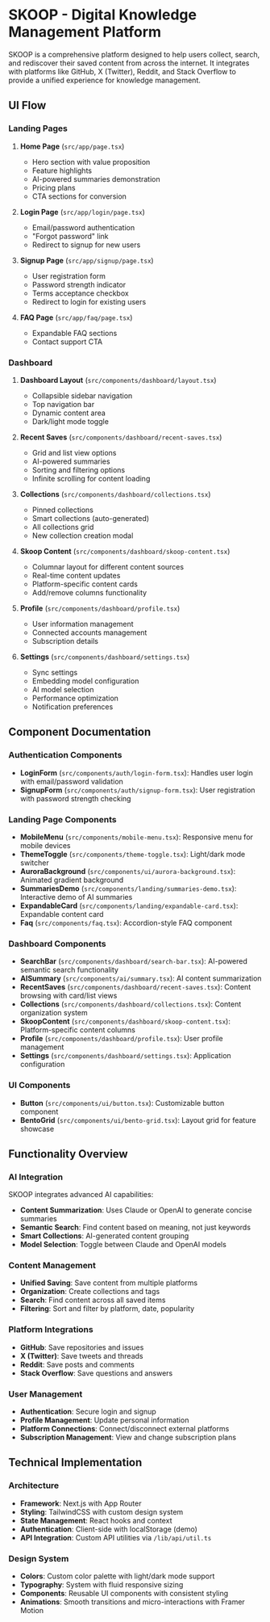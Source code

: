 # SKOOP - Digital Knowledge Management Platform

SKOOP is a comprehensive platform designed to help users collect, search, and rediscover their saved content from across the internet. It integrates with platforms like GitHub, X (Twitter), Reddit, and Stack Overflow to provide a unified experience for knowledge management.

## UI Flow

### Landing Pages
1. **Home Page** (`src/app/page.tsx`)
   - Hero section with value proposition
   - Feature highlights
   - AI-powered summaries demonstration
   - Pricing plans
   - CTA sections for conversion

2. **Login Page** (`src/app/login/page.tsx`)
   - Email/password authentication
   - "Forgot password" link
   - Redirect to signup for new users

3. **Signup Page** (`src/app/signup/page.tsx`)
   - User registration form
   - Password strength indicator
   - Terms acceptance checkbox
   - Redirect to login for existing users

4. **FAQ Page** (`src/app/faq/page.tsx`)
   - Expandable FAQ sections
   - Contact support CTA

### Dashboard
1. **Dashboard Layout** (`src/components/dashboard/layout.tsx`)
   - Collapsible sidebar navigation
   - Top navigation bar
   - Dynamic content area
   - Dark/light mode toggle

2. **Recent Saves** (`src/components/dashboard/recent-saves.tsx`)
   - Grid and list view options
   - AI-powered summaries
   - Sorting and filtering options
   - Infinite scrolling for content loading

3. **Collections** (`src/components/dashboard/collections.tsx`)
   - Pinned collections
   - Smart collections (auto-generated)
   - All collections grid
   - New collection creation modal

4. **Skoop Content** (`src/components/dashboard/skoop-content.tsx`)
   - Columnar layout for different content sources
   - Real-time content updates
   - Platform-specific content cards
   - Add/remove columns functionality

5. **Profile** (`src/components/dashboard/profile.tsx`)
   - User information management
   - Connected accounts management
   - Subscription details

6. **Settings** (`src/components/dashboard/settings.tsx`)
   - Sync settings
   - Embedding model configuration
   - AI model selection
   - Performance optimization
   - Notification preferences

## Component Documentation

### Authentication Components
- **LoginForm** (`src/components/auth/login-form.tsx`): Handles user login with email/password validation
- **SignupForm** (`src/components/auth/signup-form.tsx`): User registration with password strength checking

### Landing Page Components
- **MobileMenu** (`src/components/mobile-menu.tsx`): Responsive menu for mobile devices
- **ThemeToggle** (`src/components/theme-toggle.tsx`): Light/dark mode switcher
- **AuroraBackground** (`src/components/ui/aurora-background.tsx`): Animated gradient background
- **SummariesDemo** (`src/components/landing/summaries-demo.tsx`): Interactive demo of AI summaries
- **ExpandableCard** (`src/components/landing/expandable-card.tsx`): Expandable content card
- **Faq** (`src/components/faq.tsx`): Accordion-style FAQ component

### Dashboard Components
- **SearchBar** (`src/components/dashboard/search-bar.tsx`): AI-powered semantic search functionality
- **AISummary** (`src/components/ai/summary.tsx`): AI content summarization
- **RecentSaves** (`src/components/dashboard/recent-saves.tsx`): Content browsing with card/list views
- **Collections** (`src/components/dashboard/collections.tsx`): Content organization system
- **SkoopContent** (`src/components/dashboard/skoop-content.tsx`): Platform-specific content columns
- **Profile** (`src/components/dashboard/profile.tsx`): User profile management
- **Settings** (`src/components/dashboard/settings.tsx`): Application configuration

### UI Components
- **Button** (`src/components/ui/button.tsx`): Customizable button component
- **BentoGrid** (`src/components/ui/bento-grid.tsx`): Layout grid for feature showcase

## Functionality Overview

### AI Integration
SKOOP integrates advanced AI capabilities:
- **Content Summarization**: Uses Claude or OpenAI to generate concise summaries
- **Semantic Search**: Find content based on meaning, not just keywords
- **Smart Collections**: AI-generated content grouping
- **Model Selection**: Toggle between Claude and OpenAI models

### Content Management
- **Unified Saving**: Save content from multiple platforms
- **Organization**: Create collections and tags
- **Search**: Find content across all saved items
- **Filtering**: Sort and filter by platform, date, popularity

### Platform Integrations
- **GitHub**: Save repositories and issues
- **X (Twitter)**: Save tweets and threads
- **Reddit**: Save posts and comments
- **Stack Overflow**: Save questions and answers

### User Management
- **Authentication**: Secure login and signup
- **Profile Management**: Update personal information
- **Platform Connections**: Connect/disconnect external platforms
- **Subscription Management**: View and change subscription plans

## Technical Implementation

### Architecture
- **Framework**: Next.js with App Router
- **Styling**: TailwindCSS with custom design system
- **State Management**: React hooks and context
- **Authentication**: Client-side with localStorage (demo)
- **API Integration**: Custom API utilities via `/lib/api/util.ts`

### Design System
- **Colors**: Custom color palette with light/dark mode support
- **Typography**: System with fluid responsive sizing
- **Components**: Reusable UI components with consistent styling
- **Animations**: Smooth transitions and micro-interactions with Framer Motion
